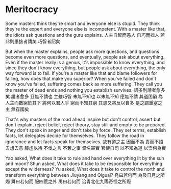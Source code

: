 # Meritocracy

Some masters think they're smart and everyone else is stupid.
They think they're the expert and everyone else is incompetent.
With a master like that, the idiots ask questions
and the guru explains.
人主自智而愚人
自巧而拙人
若此則愚拙者請矣
巧智者詔矣

But when the master explains, people ask more questions,
and questions become even more questions,
and eventually, people ask about everything.
Even if the master really is a genius,
it's impossible to know everything,
and since they don't know everything,
but people ask about everything,
the only way forward is to fail.
If you're a master like that and blame followers for failing,
how does that make you superior?
When you've failed and don't know you've failed,
suffering comes back as more suffering.
They call you the master of dead ends
and nothing you establish survives.
詔多則請者愈多矣
請者愈多
且無不請也
主雖巧智
未無不知也
以未無不知
應無不請
其道固窮
為人主而數窮於其下
將何以君人乎
窮而不知其窮
其患又將反以自多
是之謂重塞之主
無存國矣

That's why masters of the road ahead
inspire but don't control,
assert but don't explain,
reject belief, reject theory,
stay still and empty to be prepared.
They don't speak in anger
and don't take by force.
They set terms, establish facts,
let delegates decide for themselves.
They follow the road in ignorance
and let facts speak for themselves.
故有道之主
因而不為
責而不詔
去想去意
靜虛以待
不伐之言
不奪之事
督名審實
官使自司
以不知為道
以柰何為實

Yao asked, What does it take
to rule and hand over everything lit by the sun and moon?
Shun asked, What does it take
to be responsible for everything except the wilderness?
Yu asked, What does it take
to control the north and transform everything between Jiuyang and Qiguai?
堯曰若何而
為及日月之所燭
舜曰若何而
服四荒之外
禹曰若何而
治青北化九陽奇怪之所際
